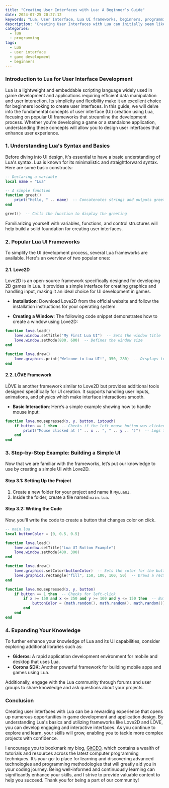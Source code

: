 ```yaml
---
title: "Creating User Interfaces with Lua: A Beginner’s Guide"
date: 2024-07-25 20:27:12
keywords: "Lua, User Interface, Lua UI frameworks, beginners, programming, game development"
description: "Creating User Interfaces with Lua can initially seem like a daunting task, particularly for beginners. However, with the right guidance, anyone can design and implement effective user interfaces using Lua programming. Lua is known for its lightweight design and ease of integration with various applications, making it an ideal choice for game development and software that requires simple user interaction. This beginner's guide will explore essential concepts of UI design in Lua, introduce several popular frameworks and libraries like Love2D and LÖVE, and provide step-by-step instructions to create your first UI. By the end of this guide, readers will not only grasp the fundamentals of UI creation with Lua but also acquire necessary skills to continue developing more complex applications. Let's embark on this journey to empower your Lua programming capabilities!"
categories:
  - lua
  - programming
tags:
  - Lua
  - user interface
  - game development
  - beginners
---
```


### Introduction to Lua for User Interface Development

Lua is a lightweight and embeddable scripting language widely used in game development and applications requiring efficient data manipulation and user interaction. Its simplicity and flexibility make it an excellent choice for beginners looking to create user interfaces. In this guide, we will delve into the fundamental concepts of user interface (UI) creation using Lua, focusing on popular UI frameworks that streamline the development process. Whether you're developing a game or a standalone application, understanding these concepts will allow you to design user interfaces that enhance user experience.

<!-- more -->

### 1. Understanding Lua's Syntax and Basics

Before diving into UI design, it's essential to have a basic understanding of Lua's syntax. Lua is known for its minimalistic and straightforward syntax. Here are some basic constructs:

```lua
-- Declaring a variable
local name = "Lua"

-- A simple function
function greet()
    print("Hello, " .. name)  -- Concatenates strings and outputs greetings
end

greet()  -- Calls the function to display the greeting
```

Familiarizing yourself with variables, functions, and control structures will help build a solid foundation for creating user interfaces.

### 2. Popular Lua UI Frameworks

To simplify the UI development process, several Lua frameworks are available. Here's an overview of two popular ones:

#### 2.1. Love2D

Love2D is an open-source framework specifically designed for developing 2D games in Lua. It provides a simple interface for creating graphics and handling input, making it an ideal choice for UI development in games.

- **Installation**: Download Love2D from the official website and follow the installation instructions for your operating system.

- **Creating a Window**: The following code snippet demonstrates how to create a window using Love2D:

```lua
function love.load()
    love.window.setTitle("My First Lua UI")  -- Sets the window title
    love.window.setMode(800, 600)  -- Defines the window size
end

function love.draw()
    love.graphics.print("Welcome to Lua UI!", 350, 280)  -- Displays text on the window
end
```

#### 2.2. LÖVE Framework

LÖVE is another framework similar to Love2D but provides additional tools designed specifically for UI creation. It supports handling user inputs, animations, and physics which make interface interactions smooth.

- **Basic Interaction**: Here’s a simple example showing how to handle mouse input:

```lua
function love.mousepressed(x, y, button, istouch)
    if button == 1 then  -- Checks if the left mouse button was clicked
        print("Mouse clicked at (" .. x .. ", " .. y .. ")")  -- Logs the coordinates
    end
end
```

### 3. Step-by-Step Example: Building a Simple UI

Now that we are familiar with the frameworks, let’s put our knowledge to use by creating a simple UI with Love2D.

#### Step 3.1: Setting Up the Project

1. Create a new folder for your project and name it `MyLuaUI`.
2. Inside the folder, create a file named `main.lua`.

#### Step 3.2: Writing the Code

Now, you'll write the code to create a button that changes color on click.

```lua
-- main.lua
local buttonColor = {0, 0.5, 0.5}

function love.load()
    love.window.setTitle("Lua UI Button Example")
    love.window.setMode(400, 300)
end

function love.draw()
    love.graphics.setColor(buttonColor)  -- Sets the color for the button
    love.graphics.rectangle("fill", 150, 100, 100, 50)  -- Draws a rectangle as a button
end

function love.mousepressed(x, y, button)
    if button == 1 then  -- Checks for left-click
        if x >= 150 and x <= 250 and y >= 100 and y <= 150 then  -- Button bounds
            buttonColor = {math.random(), math.random(), math.random()}  -- Changes button color randomly
        end
    end
end
```

### 4. Expanding Your Knowledge

To further enhance your knowledge of Lua and its UI capabilities, consider exploring additional libraries such as:

- **Gideros**: A rapid application development environment for mobile and desktop that uses Lua.
- **Corona SDK**: Another powerful framework for building mobile apps and games using Lua.

Additionally, engage with the Lua community through forums and user groups to share knowledge and ask questions about your projects.

### Conclusion

Creating user interfaces with Lua can be a rewarding experience that opens up numerous opportunities in game development and application design. By understanding Lua's basics and utilizing frameworks like Love2D and LÖVE, you can develop engaging and interactive interfaces. As you continue to explore and learn, your skills will grow, enabling you to tackle more complex projects with confidence.

I encourage you to bookmark my blog, [GitCEO](https://gitceo.com), which contains a wealth of tutorials and resources across the latest computer programming techniques. It’s your go-to place for learning and discovering advanced technologies and programming methodologies that will greatly aid you in your coding journey. Being well-informed and continuously learning can significantly enhance your skills, and I strive to provide valuable content to help you succeed. Thank you for being a part of our community!